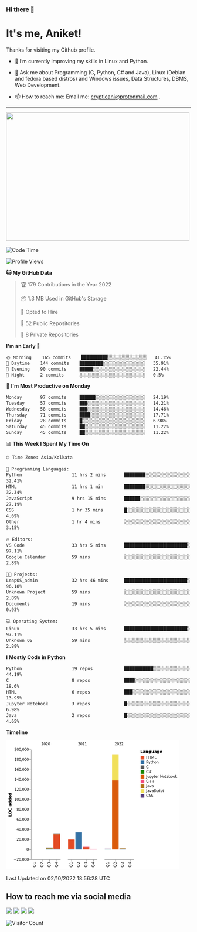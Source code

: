 ### Hi there 👋

   # It's me, Aniket!
   Thanks for visiting my Github profile.

<!--
**crypticani/crypticani** is a ✨ _special_ ✨ repository because its `README.md` (this file) appears on your GitHub profile. -->

- 🌱 I’m currently improving my skills in Linux and Python.

- 💬 Ask me about Programming (C, Python, C# and Java), Linux (Debian and fedora based distros) and Windows issues, Data Structures, DBMS, Web Development.

- 📫 How to reach me: Email me: crypticani@protonmail.com .

---

<a href="#"><img src="https://github-readme-stats.vercel.app/api?username=crypticani&show_icons=true&hide_border=false&layout=default&theme=dracula&count_private=true" width="500" height="350"></a>

<!--START_SECTION:waka-->
![Code Time](http://img.shields.io/badge/Code%20Time-130%20hrs%2055%20mins-blue)

![Profile Views](http://img.shields.io/badge/Profile%20Views-5-blue)

**🐱 My GitHub Data** 

> 🏆 179 Contributions in the Year 2022
 > 
> 📦 1.3 MB Used in GitHub's Storage 
 > 
> 💼 Opted to Hire
 > 
> 📜 52 Public Repositories 
 > 
> 🔑 8 Private Repositories  
 > 
**I'm an Early 🐤** 

```text
🌞 Morning    165 commits    ██████████░░░░░░░░░░░░░░░   41.15% 
🌆 Daytime    144 commits    █████████░░░░░░░░░░░░░░░░   35.91% 
🌃 Evening    90 commits     █████░░░░░░░░░░░░░░░░░░░░   22.44% 
🌙 Night      2 commits      ░░░░░░░░░░░░░░░░░░░░░░░░░   0.5%

```
📅 **I'm Most Productive on Monday** 

```text
Monday       97 commits     ██████░░░░░░░░░░░░░░░░░░░   24.19% 
Tuesday      57 commits     ███░░░░░░░░░░░░░░░░░░░░░░   14.21% 
Wednesday    58 commits     ███░░░░░░░░░░░░░░░░░░░░░░   14.46% 
Thursday     71 commits     ████░░░░░░░░░░░░░░░░░░░░░   17.71% 
Friday       28 commits     █░░░░░░░░░░░░░░░░░░░░░░░░   6.98% 
Saturday     45 commits     ██░░░░░░░░░░░░░░░░░░░░░░░   11.22% 
Sunday       45 commits     ██░░░░░░░░░░░░░░░░░░░░░░░   11.22%

```


📊 **This Week I Spent My Time On** 

```text
⌚︎ Time Zone: Asia/Kolkata

💬 Programming Languages: 
Python                   11 hrs 2 mins       ████████░░░░░░░░░░░░░░░░░   32.41% 
HTML                     11 hrs 1 min        ████████░░░░░░░░░░░░░░░░░   32.34% 
JavaScript               9 hrs 15 mins       ██████░░░░░░░░░░░░░░░░░░░   27.19% 
CSS                      1 hr 35 mins        █░░░░░░░░░░░░░░░░░░░░░░░░   4.69% 
Other                    1 hr 4 mins         ░░░░░░░░░░░░░░░░░░░░░░░░░   3.15%

🔥 Editors: 
VS Code                  33 hrs 5 mins       ████████████████████████░   97.11% 
Google Calendar          59 mins             ░░░░░░░░░░░░░░░░░░░░░░░░░   2.89%

🐱‍💻 Projects: 
LeapOS_admin             32 hrs 46 mins      ████████████████████████░   96.18% 
Unknown Project          59 mins             ░░░░░░░░░░░░░░░░░░░░░░░░░   2.89% 
Documents                19 mins             ░░░░░░░░░░░░░░░░░░░░░░░░░   0.93%

💻 Operating System: 
Linux                    33 hrs 5 mins       ████████████████████████░   97.11% 
Unknown OS               59 mins             ░░░░░░░░░░░░░░░░░░░░░░░░░   2.89%

```

**I Mostly Code in Python** 

```text
Python                   19 repos            ███████████░░░░░░░░░░░░░░   44.19% 
C                        8 repos             ████░░░░░░░░░░░░░░░░░░░░░   18.6% 
HTML                     6 repos             ███░░░░░░░░░░░░░░░░░░░░░░   13.95% 
Jupyter Notebook         3 repos             █░░░░░░░░░░░░░░░░░░░░░░░░   6.98% 
Java                     2 repos             █░░░░░░░░░░░░░░░░░░░░░░░░   4.65%

```


**Timeline**

![Chart not found](https://raw.githubusercontent.com/crypticani/crypticani/master/charts/bar_graph.png) 


 Last Updated on 02/10/2022 18:56:28 UTC
<!--END_SECTION:waka-->

## How to reach me via social media
<p>
<a href="https://www.linkedin.com/in/crypticani/"><img src="https://img.shields.io/badge/-LinkedIn-blue?&style=for-the-badge&logo=linkedin&logoColor=white" height=30></a> 
<a href="https://twitter.com/crypticani"><img src="https://img.shields.io/badge/twitter-%231DA1F2.svg?&style=for-the-badge&logo=twitter&logoColor=white" height=30></a> 
<a href="https://www.quora.com/profile/Cryptic-Ani"><img src="https://img.shields.io/badge/-Quora-critical?&style=for-the-badge&logo=quora&logoColor=white" height=30></a>   
<a href="https://t.me/crypticani"><img src="https://img.shields.io/badge/-Telegram-informational?&style=for-the-badge&logo=telegram&logoColor=white" height=30></a> 

</p>

![Visitor Count](https://profile-counter.glitch.me/{crypticani}/count.svg)
